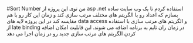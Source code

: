 #Sort Number
من توی این پروژه از asp .net استفاده کردم تا یک وب سایت ساده بسازم که اعداد رو با الگریتم های مختلف مرتب سازی کند و زمان این کار رو با هم مقایسه کند
در این پروژه لایه های data access و الگریتم های مرتب سازی با استفاده از late binding در زمان ران تایم به برنامه اضافه می شوند. این قابلیت امکان اضافه کردن الگریتم های مرتب سازی جدید رو در زمان اجرا می دهد
